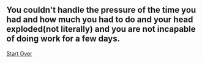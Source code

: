 You couldn't handle the pressure of the time you had and how much you had to do and your head exploded(not literally) and you are not incapable of doing work for a few days.
---
[Start Over](../HavingHwDue.md)
